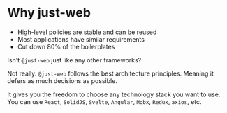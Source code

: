 # Why just-web

- High-level policies are stable and can be reused
- Most applications have similar requirements
- Cut down 80% of the boilerplates

Isn't `@just-web` just like any other frameworks?

Not really. `@just-web` follows the best architecture principles.
Meaning it defers as much decisions as possible.

It gives you the freedom to choose any technology stack you want to use.
You can use `React`, `SolidJS`, `Svelte`, `Angular`, `Mobx`, `Redux`, `axios`, etc.
